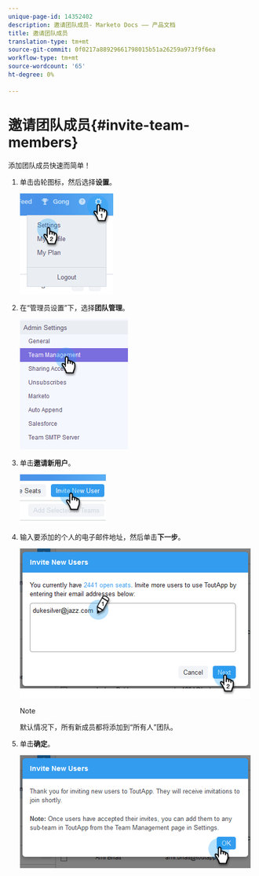 ```yaml
---
unique-page-id: 14352402
description: 邀请团队成员- Marketo Docs —— 产品文档
title: 邀请团队成员
translation-type: tm+mt
source-git-commit: 0f0217a88929661798015b51a26259a973f9f6ea
workflow-type: tm+mt
source-wordcount: '65'
ht-degree: 0%

---
```



# 邀请团队成员{#invite-team-members}

添加团队成员快速而简单！

1. 单击齿轮图标，然后选择&#x200B;**设置**。

   ![](assets/one.png)

1. 在“管理员设置”下，选择&#x200B;**团队管理**。

   ![](assets/two.png)

1. 单击&#x200B;**邀请新用户**。

   ![](assets/three.png)

1. 输入要添加的个人的电子邮件地址，然后单击&#x200B;**下一步**。

   ![](assets/four.png)

   >[!NOTE]
   >
   >默认情况下，所有新成员都将添加到“所有人”团队。

1. 单击&#x200B;**确定**。

   ![](assets/five.png)
